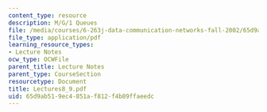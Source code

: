 ```yaml
---
content_type: resource
description: M/G/1 Queues
file: /media/courses/6-263j-data-communication-networks-fall-2002/65d9ab519ec4851af812f4b89ffaeedc_Lectures8_9.pdf
file_type: application/pdf
learning_resource_types:
- Lecture Notes
ocw_type: OCWFile
parent_title: Lecture Notes
parent_type: CourseSection
resourcetype: Document
title: Lectures8_9.pdf
uid: 65d9ab51-9ec4-851a-f812-f4b89ffaeedc
---
```

